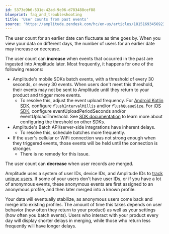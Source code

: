 ```yaml
---
id: 5373e9b6-531e-42ad-9c06-d783488cef88
blueprint: faq_and_troubleshooting
title: 'User counts from past events'
source: 'https://amplitude.zendesk.com/hc/en-us/articles/18151693456923'
---
```

The user count for an earlier date can fluctuate as time goes by. When you view your data on different days, the number of users for an earlier date may increase or decrease.

The user count can **increase** when events that occurred in the past are ingested into Amplitude later. Most frequently, it happens for one of the following reasons:

* Amplitude's mobile SDKs batch events, with a threshold of every 30 seconds, or every 30 events. When users don't meet this threshold, their events may not be sent to Amplitude until they return to your product and trigger more events.
	* To resolve this, adjust the event upload frequency. For [Android Kotlin SDK](/docs/sdks/analytics/android/android-kotlin-sdk#configure-the-sdk), configure `flushIntervalMillis` and/or `flushQueueSize`. For [iOS SDK](/docs/sdks/analytics/ios/ios-swift-sdk#configure-the-sdk), configure eventUploadPeriodSeconds and/or eventUploadThreshold. See [SDK documentation](/docs/sdks/analytics) to learn more about configuring the threshold on other SDKs.
* Amplitude's Batch API/server-side integrations have inherent delays.
	* To resolve this, schedule batches more frequently.
* If the user's cellular or WiFi connection was not strong enough when they triggered events, those events will be held until the connection is stronger.
	* There is no remedy for this issue.

The user count can **decrease** when user records are merged.

Amplitude uses a system of user IDs, device IDs, and Amplitude IDs to [track unique users](/docs/cdp/sources/instrument-track-unique-users). If some of your users don't have user IDs, or if you have a lot of anonymous events, these anonymous events are first assigned to an anonymous profile, and then later merged into a known profile.

Your data will eventually stabilize, as anonymous users come back and merge into existing profiles. The amount of time this takes depends on user behavior (how often they return to your product) as well as your settings (how often you batch events). Users who interact with your product every day will display shorter delays in merging, while those who return less frequently will have longer delays.
